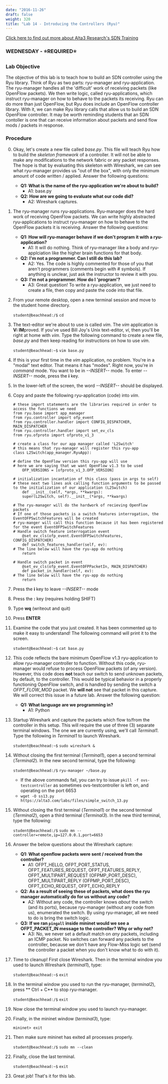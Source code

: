 ```yaml
---
date: "2016-11-26"
draft: false
weight: 320
title: "Lab 14 - Introducing the Controllers (Ryu)"
---
```

[Click here to find out more about Alta3 Research's SDN Training](https://alta3.com/courses/sdn)

### WEDNESDAY - &#x2B50;REQUIRED&#x2B50;

### Lab Objective
The objective of this lab is to teach how to build an SDN controller using the Ryu library. Think of Ryu as two parts: ryu-manager and ryu-application. The ryu-manager handles all the 'difficult' work of receiving packets (like OpenFlow packets). We then write logic, called ryu-applications, which instruct ryu-manager on how to behave to the packets its receiving. Ryu can do more than just OpenFlow, but Ryu does include an OpenFlow controller library. With it, we can make Ryu library calls that allow us to build an SDN OpenFlow controller. It may be worth reminding students that an SDN contoller is one that can receive information about packets and send flow mods / packets in response.

### Procedure

0. Okay, let's create a new file called *base.py*. This file will teach Ryu how to build the *skeleton framework* of a controller. It will not be able to make any modifications to the network fabric or any packet responses. The hope is that by evaluating this skeleton with Wireshark, we can see what ryu-manager provides us "out of the box", with only the minimum amount of code written / applied. Answer the following questions:

    - **Q1: What is the name of the ryu-application we're about to build?**
      - A1: base.py
    - **Q2: How are we going to evaluate what our code did?**
      - A2: Wireshark captures.

0. The ryu-manager runs ryu-applications. Ryu-manager does the hard work of receiving OpenFlow packets. We can write highly abstracted ryu-applications to instruct ryu-manager on how to behave to the OpenFlow packets it is receiving. Answer the following questions:

    - **Q1: How will ryu-manager behave if we don't program it with a ryu-application?**
      - A1: It will do nothing. Think of ryu-manager like a body and ryu-applciation like the higher brain functions for that body.
    - **Q2: I'm not a programmer. Can I still do this lab?**
      - A2: Yes. The code is highly commented for those of you that aren't programmers (comments begin with # symbols). If anything is unclear, just ask the instructor to review it with you.
    - **Q3: I'm not a programmer. How do I 'program'?**
      - A3: Great question! To write a ryu-application, we just need to create a file, then copy and paste the code into that file.

0. From your remote desktop, open a new terminal session and move to the student home directory.

    `student@beachhead:/$` `cd`

0. The text-editor we're about to use is called *vim*. The *vim* application is **V**i **IM**proved. If you've used Bill Joy's Unix text-editor, *vi*, then you'll be right at home with *vim*. Type the following command to create a new file, *base.py* and then keep reading for instructions on how to use *vim*.

    `student@beachhead:~$` `vim base.py`

0. If this is your first time in the *vim* application, no problem. You're in a "modal" text editor. That means it has "modes". Right now, you're in *command* mode. You want to be in *--INSERT--* mode. To enter *--INSERT--* mode, press the **i** key.

0. In the lower-left of the screen, the word *--INSERT--* should be displayed.

0. Copy and paste the following ryu-application (code) into *vim*.

    ```
    # these import statements are the libraries required in order to access the functions we need
    from ryu.base import app_manager
    from ryu.controller import ofp_event
    from ryu.controller.handler import CONFIG_DISPATCHER, MAIN_DISPATCHER
    from ryu.controller.handler import set_ev_cls
    from ryu.ofproto import ofproto_v1_3

    # create a class for our app manager called 'L2Switch'
    # this means that ryu-manager will register this ryu-app
    class L2Switch(app_manager.RyuApp):

    # define the OpenFlow version this ryu-app will use
    # here we are saying that we want OpenFlow v1.3 to be used
        OFP_VERSIONS = [ofproto_v1_3.OFP_VERSION]

    # initialization incantation of this class (pass in args to self)
    # these next two lines ask calling function arguments to be passed to the initialization of our application (L2Switch) 
        def __init__(self, *args, **kwargs):
        super(L2Switch, self).__init__(*args, **kwargs)
  
    # The ryu-manager will do the hardwork of recieving OpenFlow packets
    # If one of those packets is a switch features interrogation, the EventOFPSwitchFeatures will be created
    # ryu-manger will call this function because it has been registered for the event EventOFPSwitchFeatures
    # Handle switch feature interrogation event 
        @set_ev_cls(ofp_event.EventOFPSwitchFeatures, CONFIG_DISPATCHER)
        def switch_features_handler(self, ev):
    # The line below will have the ryu-app do nothing 
        return

    # Handle switch packet in event
        @set_ev_cls(ofp_event.EventOFPPacketIn, MAIN_DISPATCHER)
        def packet_in_handler(self, ev):
    # The line below will have the ryu-app do nothing 
        return
    ```

0. Press the **i** key to leave *--INSERT--* mode

0. Press the **:** key (requires holding SHIFT)

0. Type **wq** (writeout and quit) 

0. Press **ENTER**

0. Examine the code that you just created. It has been commented up to make it easy to understand! The following command will print it to the screen.

    `student@beachhead:~$` `cat base.py`

0. This code reflects the bare minimum OpenFlow v1.3 ryu-application to allow ryu-manager controller to function. Without this code, ryu-manager would refuse to process OpenFlow packets (of any version). However, this code does **not** teach our switch to send unknown packets, by default, to the controller. This would be typical behavior in a properly functioning OpenFlow switch, and is handled by sending the switch a *OFPT_FLOW_MOD* packet. We **will not** see that packet in this capture. We will correct this issue in a future lab. Answer the following question:

    - **Q1: What language are we programming in?**
      - A1: Python

0. Startup Wireshark and capture the packets which flow to/from the controller in this setup. This will require the use of three (3) separate terminal windows. The one we are currently using, we'll call *Terminal1*. Type the following in *Terminal1* to launch Wireshark.

    `student@beachhead:~$` `sudo wireshark &`

0. Without closing the first terminal (*Terminal1*), open a second terminal (*Terminal2*). In the new second terminal, type the following:

    `student@beachhead:/$` `ryu-manager ~/base.py`
    
    - If the above commands fail, you can try to issue `pkill -f ovs-testcontroller` as sometimes ovs-testcontroller is left on, and operating on the port 6653
    - `wget -O ss13.py https://alta3.com/labs/files/simple_switch_13.py`

0. Without closing the first terminal (*Terminal1*) or the second terminal (*Terminal2*), open a third terminal (*Terminal3*). In the new third terminal, type the following:

    `student@beachhead:/$` `sudo mn --controller=remote,ip=127.0.0.1,port=6653`

0. Answer the below questions about the Wireshark capture:

    - **Q1: What openflow packets were sent / received from the controller?**
      - A1: OFPT_HELLO, OFPT_PORT_STATUS, OFPT_FEATURES_REQUEST, OFPT_FEATURES_REPLY, OFPT_MULTIPART_REQUEST (OFPMP_PORT_DESC), OFPT_MULTIPART_REPLY (OFPMP_PORT_DESC), OFPT_ECHO_REQUEST, OFPT_ECHO_REPLY
    - **Q2: As a result of seeing these of packets, what does the ryu manager automatically do for us without any code?**
      - A2: Without any code, the controller knows *about* the switch (and its ports), because ryu-manager (without any code from us), enumerated the switch. By using ryu-manager, all we need to do is bring the switch logic.
    - **Q3: If we ran `pingall` inside mininet would we see a OFPT_PACKET_IN message to the controller? Why or why not?**
      - A3: No, we never set a default match on *any* packets, including an ICMP packet. No switches can forward any packets to the controller, because we don't have any Flow-Miss logic set (send the controller a packet when you don't know what to do with it).

0. Time to cleanup! First close Wireshark. Then in the terminal window you used to launch Wireshark (*terminal1*), type:

    `student@beachhead:~$` `exit`

0. In the terminal window you used to run the ryu-manager, (*terminal2*), press ** Ctrl + C** to stop ryu-manager.

    `student@beachhead:/$` `exit`

0. Now close the terminal window you used to launch ryu-manager.

0. Finally, in the mininet window (*terminal3*), type:

    `mininet> exit`
  
0. Then make sure mininet has exited all processes properly.

    `student@beachhead:/$` `sudo mn --clean`

0. Finally, close the last terminal.

    `student@beachhead:~$` `exit`
  
0. Great job! That's it for this lab.
